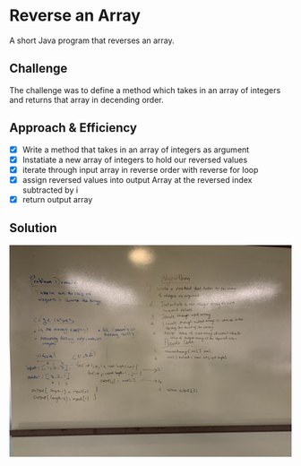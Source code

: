 # Reverse an Array
A short Java program that reverses an array.

## Challenge
The challenge was to define a method which takes in an array of integers and returns that array in decending order.

## Approach & Efficiency
- [x] Write a method that takes in an array of integers as argument
- [x] Instatiate a new array of integers to hold our reversed values
- [x] iterate through input array in reverse order with reverse for loop
- [x] assign reversed values into output Array at the reversed index subtracted by i
- [x] return output array  

## Solution
![Image description](assets/array_reverse.jpg)